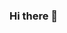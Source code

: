 ### Hi there 👋


<body onload="onLoad();">
    <div id="app_title" style="margin-bottom : 10px;">
        <table style="margin:0 auto; border-collapse: separate; border-spacing:15px;">
         <tr>
             <td>
                 <!-- Matrix Effect Banner -->
                 <ins class="adsbygoogle"
                      style="display:inline-block;width:728px;height:90px"
                      data-ad-client="ca-pub-6053497427111977"
                      data-ad-slot="9270488445"></ins>
             </td>
         </tr>
        </table>
         </div>
     <div id="content">
         <canvas id="canvas" style="width: 1200px;height: 400px;></canvas>
     </div>

    <script type="text/javascript">
       function start(q) {
			var s = window.screen;
			var width = q.width = s.width;
			var height = q.height = s.height;
			var letters = Array(256).join(1).split('');

			var draw = function () {
			  q.getContext('2d').fillStyle='rgba(0,0,0,.05)';
			  q.getContext('2d').fillRect(0,0,width,height);
			  q.getContext('2d').fillStyle='#0F0';
			  letters.map(function(y_pos, index){
			    text = String.fromCharCode(3e4+Math.random()*33);
			    x_pos = index * 10;
			    q.getContext('2d').fillText(text, x_pos, y_pos);
			    letters[index] = (y_pos > 758 + Math.random() * 1e4) ? 0 : y_pos + 10;
			  });
			};
			setInterval(draw, 40);
		}
		
		function onLoad() {
			var canvas = document.getElementById("canvas");
			start(canvas);
		}
    </script>
</body>

<!--
**MatiasDevop/MatiasDevop** is a ✨ _special_ ✨ repository because its `README.md` (this file) appears on your GitHub profile.

Here are some ideas to get you started:

- 🔭 I’m currently working on ...
- 🌱 I’m currently learning ...
- 👯 I’m looking to collaborate on ...
- 🤔 I’m looking for help with ...
- 💬 Ask me about ...
- 📫 How to reach me: ...
- 😄 Pronouns: ...
- ⚡ Fun fact: ...
-->
                                              😄 I'm looking for a remote job long term let me know

